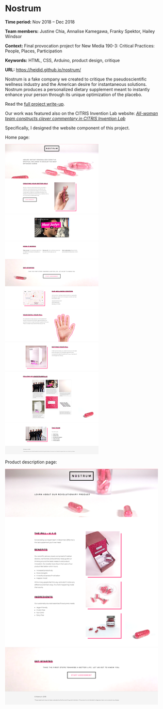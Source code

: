 # Nostrum

**Time period:** Nov 2018 – Dec 2018

**Team members:** Justine Chia, Annalise Kamegawa, Franky Spektor, Hailey Windsor

**Context:** Final provocation project for New Media 190-3: Critical Practices: People, Places, Participation

**Keywords:** HTML, CSS, Arduino, product design, critique

**URL:** https://heidid.github.io/nostrum/


Nostrum is a fake company we created to critique the pseudoscientific wellness industry and the American desire for instantaneous solutions. Nostrum produces a personalized dietary supplement meant to instantly enhance your person through its unique optimization of the placebo.

Read the [full project write-up](nostrum.pdf).

Our work was featured also on the CITRIS Invention Lab website: _[All-woman team constructs clever commentary in CITRIS Invention Lab](https://citris-uc.org/all-woman-team-constructs-clever-commentary-in-citris-invention-lab/)_

Specifically, I designed the website component of this project.

Home page:

![Nostrum home page](home.png)

Product description page:

![Nostrum product page](product.png)
